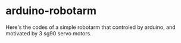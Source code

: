 # arduino-robotarm
Here's the codes of a simple robotarm that controled by arduino, and motivated by 3 sg90 servo motors.
